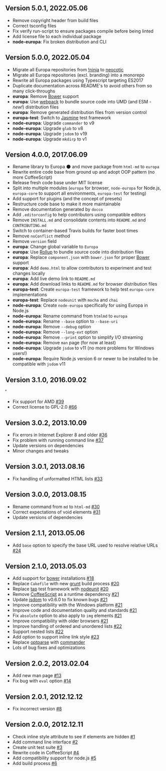 ## Version 5.0.1, 2022.05.06

* Remove copyright header from build files
* Correct tsconfig files
* Fix verify run-script to ensure packages compile before being linted
* Add license file to each individual package
* **node-europa**: Fix broken distribution and CLI

## Version 5.0.0, 2022.05.04

* Migrate all Europa repositories from [!ninja](https://github.com/NotNinja) to [neocotic](https://github.com/neocotic)
* Migrate all Europa repositories (excl. branding) into a monorepo
* Rewrite all Europa packages using Typescript targeting ES2017
* Duplicate documentation across README's to avoid others from so many click-throughs
* **europa**: Remove [Bower](https://bower.io) support
* **europa**: Use [webpack](https://webpack.js.org) to bundle source code into UMD (and ESM - *new!*) distribution files
* **europa**: Remove generated distribution files from version control
* **europa-test**: Switch to [Jasmine](https://jasmine.github.io) test framework
* **node-europa**: Upgrade `commander` to v9
* **node-europa**: Upgrade `glob` to v8
* **node-europa**: Upgrade `jsdom` to v19
* **node-europa**: Upgrade `mkdirp` to v1

## Version 4.0.0, 2017.06.09

* Rename library to Europa :new_moon: and move package from `html-md` to `europa`
* Rewrite entire code base from ground up and adopt OOP pattern (no more CoffeeScript)
* Release fresh code base under MIT license
* Split into multiple modules (`europa` for browser, `node-europa` for Node.js, `europa-core` to support all environments, `europa-test` for testing)
* Add support for plugins (and the concept of presets)
* Restructure code base to make it more maintainable
* Remove documentation generated by `docco`
* Add `.editorconfig` to help contributors using compatible editors
* Remove `INSTALL.md` and consolidate contents into `README.md` and `CONTRIBUTING.md`
* Switch to container-based Travis builds for faster boot times
* Remove `noConflict` method
* Remove `version` field
* **europa**: Change global variable to `Europa`
* **europa**: Use [Rollup](http://rollupjs.org) to bundle source code into distribution files
* **europa**: Replace `component.json` with `bower.json` for proper [Bower](https://bower.io) support
* **europa**: Add `demo.html` to allow contributors to experiment and test changes locally
* **europa**: Add live demo link to `README.md`
* **europa**: Add download links to `README.md` for browser distribution files
* **europa-test**: Create `europa-test` framework to help test `europa-core` implementations
* **europa-test**: Replace `nodeunit` with `mocha` and `chai`
* **node-europa**: Create `node-europa` specifically for using Europa in Node.js
* **node-europa**: Rename command from `htmlmd` to `europa`
* **node-europa**: Rename `--base` option to `--base-uri`
* **node-europa**: Remove `--debug` option
* **node-europa**: Remove `--long-ext` option
* **node-europa**: Remove `--print` option to simplify I/O streaming
* **node-europa**: Remove `man` page (for now at least)
* **node-europa**: Upgrade `jsdom` to v11 (no more problems for Windows users!)
* **node-europa**: Require Node.js version 6 or newer to be installed to be compatible with `jsdom` v11

## Version 3.1.0, 2016.09.02
˚
* Fix support for AMD [#39](https://github.com/neocotic/europa/issues/39)
* Correct license to GPL-2.0 [#66](https://github.com/neocotic/europa/issues/66)

## Version 3.0.2, 2013.10.09

* Fix errors in Internet Explorer 8 and older [#36](https://github.com/neocotic/europa/issues/36)
* Fix problem with running command line [#37](https://github.com/neocotic/europa/issues/37)
* Update versions on dependencies
* Minor changes and tweaks

## Version 3.0.1, 2013.08.16

* Fix handling of unformatted HTML lists [#33](https://github.com/neocotic/europa/issues/33)

## Version 3.0.0, 2013.08.15

* Rename command from `md` to `html-md` [#30](https://github.com/neocotic/europa/issues/30)
* Correct expectations of void elements [#31](https://github.com/neocotic/europa/issues/31)
* Update versions of dependencies

## Version 2.1.1, 2013.05.06

* Add `base` option to specify the base URL used to resolve relative URLs [#24](https://github.com/neocotic/europa/issues/24)

## Version 2.1.0, 2013.05.03

* Add support for [bower](http://twitter.github.io/bower/) installations [#18](https://github.com/neocotic/europa/issues/18)
* Replace `Cakefile` with new [grunt](http://gruntjs.com) build process [#20](https://github.com/neocotic/europa/issues/20)
* Replace [tap](https://github.com/isaacs/node-tap) test framework with [nodeunit](https://github.com/caolan/nodeunit) [#20](https://github.com/neocotic/europa/issues/20)
* Remove [CoffeeScript](http://coffeescript.org) as a runtime dependency [#21](https://github.com/neocotic/europa/issues/21)
* Update [jsdom](https://github.com/tmpvar/jsdom) to v0.6.0 to fix known bugs [#21](https://github.com/neocotic/europa/issues/21)
* Improve compatibility with the Windows platform [#21](https://github.com/neocotic/europa/issues/21)
* Improve code and documentation quality and standards [#21](https://github.com/neocotic/europa/issues/21)
* Fix `absolute` option to also apply to `img` elements [#21](https://github.com/neocotic/europa/issues/21)
* Improve compatibility with older browsers [#21](https://github.com/neocotic/europa/issues/21)
* Improve handling of ordered and unordered lists [#22](https://github.com/neocotic/europa/issues/22)
* Support nested lists [#22](https://github.com/neocotic/europa/issues/22)
* Add option to support inline link style [#23](https://github.com/neocotic/europa/issues/23)
* Replace [optparse](https://github.com/jfd/optparse-js) with [commander](http://visionmedia.github.io/commander.js/)
* Lots of bug fixes and optimizations

## Version 2.0.2, 2013.02.04

* Add new man page [#13](https://github.com/neocotic/europa/issues/13)
* Fix bug with `eval` option [#14](https://github.com/neocotic/europa/issues/14)

## Version 2.0.1, 2012.12.12

* Fix incorrect version [#8](https://github.com/neocotic/europa/issues/8)

## Version 2.0.0, 2012.12.11

* Check inline style attribute to see if elements are hidden [#1](https://github.com/neocotic/europa/issues/1)
* Add command line interface [#2](https://github.com/neocotic/europa/issues/2)
* Create unit test suite [#3](https://github.com/neocotic/europa/issues/3)
* Rewrite code in CoffeeScript [#4](https://github.com/neocotic/europa/issues/4)
* Add compatibility support for node.js [#5](https://github.com/neocotic/europa/issues/5)
* Add build process [#6](https://github.com/neocotic/europa/issues/6)
